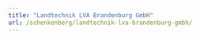 ```yaml
---
title: "Landtechnik LVA Brandenburg GmbH"
url: /schenkenberg/landtechnik-lva-brandenburg-gmbh/
---
```

